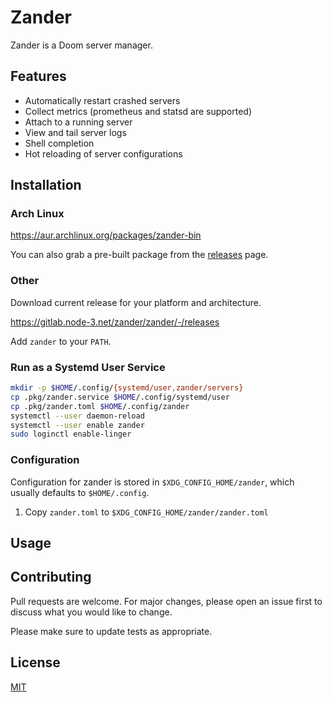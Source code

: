 # Zander

Zander is a Doom server manager.

## Features
- Automatically restart crashed servers
- Collect metrics (prometheus and statsd are supported)
- Attach to a running server
- View and tail server logs
- Shell completion
- Hot reloading of server configurations

## Installation

### Arch Linux
https://aur.archlinux.org/packages/zander-bin

You can also grab a pre-built package from the [releases](https://gitlab.node-3.net/zander/zander/-/releases) page.

### Other
Download current release for your platform and architecture.

https://gitlab.node-3.net/zander/zander/-/releases

Add `zander` to your `PATH`.

### Run as a Systemd User Service

```sh
mkdir -p $HOME/.config/{systemd/user,zander/servers}
cp .pkg/zander.service $HOME/.config/systemd/user
cp .pkg/zander.toml $HOME/.config/zander
systemctl --user daemon-reload
systemctl --user enable zander
sudo loginctl enable-linger
```

### Configuration
Configuration for zander is stored in `$XDG_CONFIG_HOME/zander`, which usually defaults to `$HOME/.config`.

1. Copy `zander.toml` to `$XDG_CONFIG_HOME/zander/zander.toml`

## Usage

## Contributing
Pull requests are welcome. For major changes, please open an issue first to discuss what you would like to change.

Please make sure to update tests as appropriate.

## License
[MIT](https://choosealicense.com/licenses/mit/)
